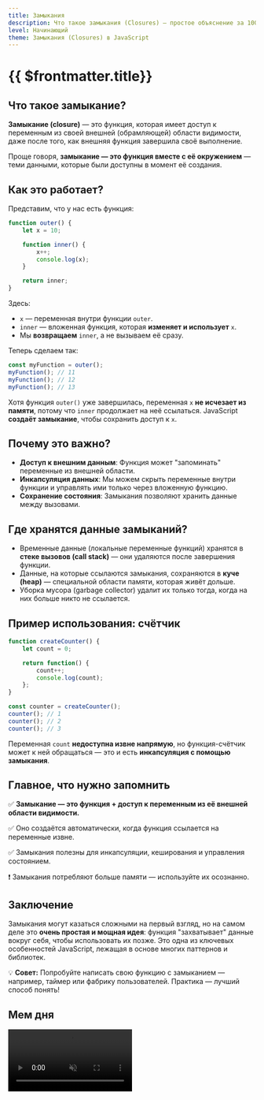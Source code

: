 ```yaml
---
title: Замыкания
description: Что такое замыкания (Closures) — простое объяснение за 100 секунд
level: Начинающий
theme: Замыкания (Closures) в JavaScript
---
```


# {{ $frontmatter.title}}

<FastJsMeta :level="$frontmatter.level" :theme="$frontmatter.theme"/>

## Что такое замыкание?

**Замыкание (closure)** — это функция, которая имеет доступ к переменным из своей внешней (обрамляющей) области видимости, даже после того, как внешняя функция завершила своё выполнение.

Проще говоря, **замыкание — это функция вместе с её окружением** — теми данными, которые были доступны в момент её создания.

## Как это работает?

Представим, что у нас есть функция:

```javascript
function outer() {
    let x = 10;

    function inner() {
        x++;
        console.log(x);
    }

    return inner;
}
```

Здесь:
- `x` — переменная внутри функции `outer`.
- `inner` — вложенная функция, которая **изменяет и использует** `x`.
- Мы **возвращаем** `inner`, а не вызываем её сразу.

Теперь сделаем так:

```javascript
const myFunction = outer();
myFunction(); // 11
myFunction(); // 12
myFunction(); // 13
```

Хотя функция `outer()` уже завершилась, переменная `x` **не исчезает из памяти**, потому что `inner` продолжает на неё ссылаться. JavaScript **создаёт замыкание**, чтобы сохранить доступ к `x`.

## Почему это важно?

- **Доступ к внешним данным**: Функция может "запоминать" переменные из внешней области.
- **Инкапсуляция данных**: Мы можем скрыть переменные внутри функции и управлять ими только через вложенную функцию.
- **Сохранение состояния**: Замыкания позволяют хранить данные между вызовами.

## Где хранятся данные замыканий?

- Временные данные (локальные переменные функций) хранятся в **стеке вызовов (call stack)** — они удаляются после завершения функции.
- Данные, на которые ссылаются замыкания, сохраняются в **куче (heap)** — специальной области памяти, которая живёт дольше.
- Уборка мусора (garbage collector) удалит их только тогда, когда на них больше никто не ссылается.

## Пример использования: счётчик

```javascript
function createCounter() {
    let count = 0;

    return function() {
        count++;
        console.log(count);
    };
}

const counter = createCounter();
counter(); // 1
counter(); // 2
counter(); // 3
```

Переменная `count` **недоступна извне напрямую**, но функция-счётчик может к ней обращаться — это и есть **инкапсуляция с помощью замыкания**.

## Главное, что нужно запомнить

✅ **Замыкание — это функция + доступ к переменным из её внешней области видимости.**

✅ Оно создаётся автоматически, когда функция ссылается на переменные извне.

✅ Замыкания полезны для инкапсуляции, кеширования и управления состоянием.

❗ Замыкания потребляют больше памяти — используйте их осознанно.

## Заключение

Замыкания могут казаться сложными на первый взгляд, но на самом деле это **очень простая и мощная идея**: функция "захватывает" данные вокруг себя, чтобы использовать их позже. Это одна из ключевых особенностей JavaScript, лежащая в основе многих паттернов и библиотек.

💡 **Совет:** Попробуйте написать свою функцию с замыканием — например, таймер или фабрику пользователей. Практика — лучший способ понять!

## Мем дня

<video playsinline autoplay muted loop width="50%" src="/assets/fast-js/closures.mp4" type="video/mp4"/>
